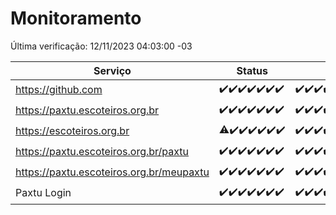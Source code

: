 # Monitoramento

Última verificação: 12/11/2023 04:03:00 -03

|Serviço|Status|Últimas 24h|
|---|---|---|
|https://github.com|<span title="2023-11-05: OK=24">✔️</span><span title="2023-11-06: OK=24">✔️</span><span title="2023-11-07: OK=24">✔️</span><span title="2023-11-08: OK=24">✔️</span><span title="2023-11-09: OK=24">✔️</span><span title="2023-11-10: OK=24">✔️</span><span title="2023-11-11: OK=7">✔️</span>|<span title="11/11/2023 04:03:00 -03 : 200">✔️</span><span title="11/11/2023 05:07:00 -03 : 200">✔️</span><span title="11/11/2023 06:04:00 -03 : 200">✔️</span><span title="11/11/2023 07:04:00 -03 : 200">✔️</span><span title="11/11/2023 08:03:00 -03 : 200">✔️</span><span title="11/11/2023 09:09:00 -03 : 200">✔️</span><span title="11/11/2023 10:05:00 -03 : 200">✔️</span><span title="11/11/2023 11:03:00 -03 : 200">✔️</span><span title="11/11/2023 12:03:00 -03 : 200">✔️</span><span title="11/11/2023 13:06:00 -03 : 200">✔️</span><span title="11/11/2023 14:03:00 -03 : 200">✔️</span><span title="11/11/2023 15:06:00 -03 : 200">✔️</span><span title="11/11/2023 16:02:00 -03 : 200">✔️</span><span title="11/11/2023 17:04:00 -03 : 200">✔️</span><span title="11/11/2023 18:03:00 -03 : 200">✔️</span><span title="11/11/2023 19:03:00 -03 : 200">✔️</span><span title="11/11/2023 20:04:00 -03 : 200">✔️</span><span title="11/11/2023 21:32:00 -03 : 200">✔️</span><span title="11/11/2023 22:48:00 -03 : 200">✔️</span><span title="11/11/2023 23:19:00 -03 : 200">✔️</span><span title="12/11/2023 00:06:00 -03 : 200">✔️</span><span title="12/11/2023 01:07:00 -03 : 200">✔️</span><span title="12/11/2023 02:05:00 -03 : 200">✔️</span><span title="12/11/2023 03:07:00 -03 : 200">✔️</span><span title="12/11/2023 04:03:00 -03 : 200">✔️</span>|
|https://paxtu.escoteiros.org.br|<span title="2023-11-05: OK=24">✔️</span><span title="2023-11-06: OK=24">✔️</span><span title="2023-11-07: OK=24">✔️</span><span title="2023-11-08: OK=24">✔️</span><span title="2023-11-09: OK=24">✔️</span><span title="2023-11-10: OK=24">✔️</span><span title="2023-11-11: OK=7">✔️</span>|<span title="11/11/2023 04:03:00 -03 : 200">✔️</span><span title="11/11/2023 05:07:00 -03 : 200">✔️</span><span title="11/11/2023 06:04:00 -03 : 200">✔️</span><span title="11/11/2023 07:04:00 -03 : 200">✔️</span><span title="11/11/2023 08:03:00 -03 : 200">✔️</span><span title="11/11/2023 09:09:00 -03 : 200">✔️</span><span title="11/11/2023 10:05:00 -03 : 200">✔️</span><span title="11/11/2023 11:03:00 -03 : 200">✔️</span><span title="11/11/2023 12:03:00 -03 : 200">✔️</span><span title="11/11/2023 13:06:00 -03 : 200">✔️</span><span title="11/11/2023 14:03:00 -03 : 200">✔️</span><span title="11/11/2023 15:06:00 -03 : 200">✔️</span><span title="11/11/2023 16:02:00 -03 : 200">✔️</span><span title="11/11/2023 17:04:00 -03 : 200">✔️</span><span title="11/11/2023 18:03:00 -03 : 200">✔️</span><span title="11/11/2023 19:03:00 -03 : 200">✔️</span><span title="11/11/2023 20:04:00 -03 : 200">✔️</span><span title="11/11/2023 21:32:00 -03 : 200">✔️</span><span title="11/11/2023 22:48:00 -03 : 200">✔️</span><span title="11/11/2023 23:19:00 -03 : 200">✔️</span><span title="12/11/2023 00:06:00 -03 : 200">✔️</span><span title="12/11/2023 01:07:00 -03 : 200">✔️</span><span title="12/11/2023 02:05:00 -03 : 200">✔️</span><span title="12/11/2023 03:07:00 -03 : 200">✔️</span><span title="12/11/2023 04:03:00 -03 : 200">✔️</span>|
|https://escoteiros.org.br|<span title="2023-11-05: OK=23, Falhas=1">⚠️</span><span title="2023-11-06: OK=24">✔️</span><span title="2023-11-07: OK=24">✔️</span><span title="2023-11-08: OK=24">✔️</span><span title="2023-11-09: OK=24">✔️</span><span title="2023-11-10: OK=24">✔️</span><span title="2023-11-11: OK=7">✔️</span>|<span title="11/11/2023 04:03:00 -03 : 200">✔️</span><span title="11/11/2023 05:07:00 -03 : 200">✔️</span><span title="11/11/2023 06:04:00 -03 : 200">✔️</span><span title="11/11/2023 07:04:00 -03 : 200">✔️</span><span title="11/11/2023 08:03:00 -03 : 200">✔️</span><span title="11/11/2023 09:09:00 -03 : 200">✔️</span><span title="11/11/2023 10:05:00 -03 : 200">✔️</span><span title="11/11/2023 11:03:00 -03 : 200">✔️</span><span title="11/11/2023 12:03:00 -03 : 200">✔️</span><span title="11/11/2023 13:06:00 -03 : 200">✔️</span><span title="11/11/2023 14:03:00 -03 : 200">✔️</span><span title="11/11/2023 15:06:00 -03 : 200">✔️</span><span title="11/11/2023 16:02:00 -03 : 200">✔️</span><span title="11/11/2023 17:04:00 -03 : 200">✔️</span><span title="11/11/2023 18:03:00 -03 : 200">✔️</span><span title="11/11/2023 19:03:00 -03 : 200">✔️</span><span title="11/11/2023 20:04:00 -03 : 200">✔️</span><span title="11/11/2023 21:32:00 -03 : 200">✔️</span><span title="11/11/2023 22:48:00 -03 : 200">✔️</span><span title="11/11/2023 23:19:00 -03 : 200">✔️</span><span title="12/11/2023 00:06:00 -03 : 200">✔️</span><span title="12/11/2023 01:07:00 -03 : 200">✔️</span><span title="12/11/2023 02:05:00 -03 : 200">✔️</span><span title="12/11/2023 03:07:00 -03 : 200">✔️</span><span title="12/11/2023 04:03:00 -03 : 200">✔️</span>|
|https://paxtu.escoteiros.org.br/paxtu|<span title="2023-11-05: OK=24">✔️</span><span title="2023-11-06: OK=24">✔️</span><span title="2023-11-07: OK=24">✔️</span><span title="2023-11-08: OK=24">✔️</span><span title="2023-11-09: OK=24">✔️</span><span title="2023-11-10: OK=24">✔️</span><span title="2023-11-11: OK=7">✔️</span>|<span title="11/11/2023 04:03:00 -03 : 200">✔️</span><span title="11/11/2023 05:07:00 -03 : 200">✔️</span><span title="11/11/2023 06:04:00 -03 : 200">✔️</span><span title="11/11/2023 07:04:00 -03 : 200">✔️</span><span title="11/11/2023 08:03:00 -03 : 200">✔️</span><span title="11/11/2023 09:09:00 -03 : 200">✔️</span><span title="11/11/2023 10:05:00 -03 : 200">✔️</span><span title="11/11/2023 11:03:00 -03 : 200">✔️</span><span title="11/11/2023 12:03:00 -03 : 200">✔️</span><span title="11/11/2023 13:06:00 -03 : 200">✔️</span><span title="11/11/2023 14:03:00 -03 : 200">✔️</span><span title="11/11/2023 15:06:00 -03 : 200">✔️</span><span title="11/11/2023 16:02:00 -03 : 200">✔️</span><span title="11/11/2023 17:04:00 -03 : 200">✔️</span><span title="11/11/2023 18:03:00 -03 : 200">✔️</span><span title="11/11/2023 19:03:00 -03 : 200">✔️</span><span title="11/11/2023 20:04:00 -03 : 200">✔️</span><span title="11/11/2023 21:32:00 -03 : 200">✔️</span><span title="11/11/2023 22:48:00 -03 : 200">✔️</span><span title="11/11/2023 23:19:00 -03 : 200">✔️</span><span title="12/11/2023 00:06:00 -03 : 200">✔️</span><span title="12/11/2023 01:07:00 -03 : 200">✔️</span><span title="12/11/2023 02:05:00 -03 : 200">✔️</span><span title="12/11/2023 03:07:00 -03 : 200">✔️</span><span title="12/11/2023 04:03:00 -03 : 200">✔️</span>|
|https://paxtu.escoteiros.org.br/meupaxtu|<span title="2023-11-05: OK=24">✔️</span><span title="2023-11-06: OK=24">✔️</span><span title="2023-11-07: OK=24">✔️</span><span title="2023-11-08: OK=24">✔️</span><span title="2023-11-09: OK=24">✔️</span><span title="2023-11-10: OK=24">✔️</span><span title="2023-11-11: OK=7">✔️</span>|<span title="11/11/2023 04:03:00 -03 : 200">✔️</span><span title="11/11/2023 05:07:00 -03 : 200">✔️</span><span title="11/11/2023 06:04:00 -03 : 200">✔️</span><span title="11/11/2023 07:04:00 -03 : 200">✔️</span><span title="11/11/2023 08:03:00 -03 : 200">✔️</span><span title="11/11/2023 09:09:00 -03 : 200">✔️</span><span title="11/11/2023 10:05:00 -03 : 200">✔️</span><span title="11/11/2023 11:03:00 -03 : 200">✔️</span><span title="11/11/2023 12:03:00 -03 : 200">✔️</span><span title="11/11/2023 13:06:00 -03 : 200">✔️</span><span title="11/11/2023 14:03:00 -03 : 200">✔️</span><span title="11/11/2023 15:06:00 -03 : 200">✔️</span><span title="11/11/2023 16:02:00 -03 : 200">✔️</span><span title="11/11/2023 17:04:00 -03 : 200">✔️</span><span title="11/11/2023 18:03:00 -03 : 200">✔️</span><span title="11/11/2023 19:03:00 -03 : 200">✔️</span><span title="11/11/2023 20:04:00 -03 : 200">✔️</span><span title="11/11/2023 21:32:00 -03 : 200">✔️</span><span title="11/11/2023 22:48:00 -03 : 200">✔️</span><span title="11/11/2023 23:19:00 -03 : 200">✔️</span><span title="12/11/2023 00:06:00 -03 : 200">✔️</span><span title="12/11/2023 01:07:00 -03 : 200">✔️</span><span title="12/11/2023 02:05:00 -03 : 200">✔️</span><span title="12/11/2023 03:07:00 -03 : 200">✔️</span><span title="12/11/2023 04:03:00 -03 : 200">✔️</span>|
|Paxtu Login|<span title="2023-11-05: OK=24">✔️</span><span title="2023-11-06: OK=24">✔️</span><span title="2023-11-07: OK=24">✔️</span><span title="2023-11-08: OK=24">✔️</span><span title="2023-11-09: OK=24">✔️</span><span title="2023-11-10: OK=24">✔️</span><span title="2023-11-11: OK=7">✔️</span>|<span title="11/11/2023 04:03:00 -03 : 200">✔️</span><span title="11/11/2023 05:07:00 -03 : 200">✔️</span><span title="11/11/2023 06:04:00 -03 : 200">✔️</span><span title="11/11/2023 07:04:00 -03 : 200">✔️</span><span title="11/11/2023 08:03:00 -03 : 200">✔️</span><span title="11/11/2023 09:09:00 -03 : 200">✔️</span><span title="11/11/2023 10:05:00 -03 : 200">✔️</span><span title="11/11/2023 11:03:00 -03 : 200">✔️</span><span title="11/11/2023 12:03:00 -03 : 200">✔️</span><span title="11/11/2023 13:06:00 -03 : 200">✔️</span><span title="11/11/2023 14:03:00 -03 : 200">✔️</span><span title="11/11/2023 15:06:00 -03 : 200">✔️</span><span title="11/11/2023 16:02:00 -03 : 200">✔️</span><span title="11/11/2023 17:04:00 -03 : 200">✔️</span><span title="11/11/2023 18:03:00 -03 : 200">✔️</span><span title="11/11/2023 19:03:00 -03 : 200">✔️</span><span title="11/11/2023 20:04:00 -03 : 200">✔️</span><span title="11/11/2023 21:32:00 -03 : 200">✔️</span><span title="11/11/2023 22:48:00 -03 : 200">✔️</span><span title="11/11/2023 23:19:00 -03 : 200">✔️</span><span title="12/11/2023 00:06:00 -03 : 200">✔️</span><span title="12/11/2023 01:07:00 -03 : 200">✔️</span><span title="12/11/2023 02:05:00 -03 : 200">✔️</span><span title="12/11/2023 03:07:00 -03 : 200">✔️</span><span title="12/11/2023 04:03:00 -03 : 200">✔️</span>|
